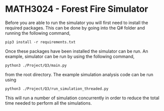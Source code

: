 # MATH3024 - Forest Fire Simulator

Before you are able to run the simulator you will first need to install the required packages. This can be done by going into the Q# folder and running the following command,

	pip3 install -r requirements.txt

Once these packages have been installed the simulator can be run. An example, simulator can be run by using the following command,

	python3 ./Project/Q3/main.py

from the root directory. The example simulation analysis code can be run using

	python3 ./Project/Q3/run_simulation_threaded.py

This will run a number of simulation concurrently in order to reduce the total time needed to perform all the simulations.